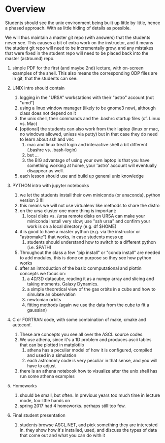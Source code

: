 # Overview

Students should see the unix environment being built up little by
little, hence a phased approach. With as little hiding of details as
possible.

We will thus maintain a master git repo (with answers) that the
students never see.  This causes a bit of extra work on the
instructor, and it means the student git repo will need to be
incrementally grow, and any mistakes that were fixed in the student
repo will need to be placed back into the master (astroumd) repo.

1) simple PDF for the first (and maybe 2nd) lecture, with on-screen examples of the shell.
This also means the corresponding ODP files are in git, that the students can see.

2) UNIX intro should contain

   1) logging in the "URSA" workstations with their "astro" account (not "umd")
   1) using a linux window manager (likely to be gnome3 now), although class does not depend on it
   1) the unix shell, their commands and the .bashrc startup files (cf. Linux vs. Mac)
   1) [optional] the students can also work from their laptop (linux or mac, no windows allowed, unless via putty)
   but in that case they do need to learn about ssh and vnc
       1) mac and linux treat login and interactive shell a bit different (.bashrc vs. .bash-login)
       2) but ...
       3) the BIG advantage of using your own laptop is that you have something working at home, your
       	  'astro' account will eventually disappear as well.
   1) each lesson should use and build up general unix knowledge
   
3) PYTHON intro with jupyter notebooks

   1) we let the students install their own miniconda (or anaconda), python version 3 !!! 
   1) this means we will not use virtualenv like methods to share the distro
   1) on the ursa cluster one more thing is important:
      1) local disks vs. /ursa remote disks on URSA can make your miniconda install very slow; use "ssh ursa" and
      	 confirm your work is on a local directory (e.g. df $HOME)
   1) it is good to have a master python (e.g. via the instructor or "astromake") that works, in case students mess up
      1) students should understand how to switch to a different python (i.e. $PATH)
   1) Throughout the class a few "pip install" or "conda install" are needed to add modules, this is done on purpose so they
   see how python works
   1) after an introduction of the basic conmputational and plottin concepts we focus on:
      1) a 4D/3D datacube, reading it as a numpy array and slicing and taking moments. Galaxy Dynamics.
      1) a simple theoretical view of the gas orbits in a cube and how to simulate an observation 
      1) newtonian orbits
      1) fitting methods (again we use the data from the cube to fit a gaussian)
      

4) C or FORTRAN code, with some combination of make, cmake and autoconf.

   1) These are concepts you see all over the ASCL source codes
   2) We use athena, since it's a 1D problem and produces ascii tables that can be plotted in matplotlib
      1) athena has a peculiar model of how it is configured, compiled and used in a simulation
      2) each astronomy code is very peculiar in that sense, and you will have to adjust
   3) there is an athena notebook how to visualize after the unix shell has run some athena examples


5) Homeworks
   1) should be small, but often. In previous years too much time in lecture mode, too little hands on
   2) spring 2017 had 4 homeworks. perhaps still too few.

6) Final student presentation

   1) students browse ASCL.NET, and pick something they are interested in. they show how it's installed, used, and discuss the
      types of data that come out and what you can do with it
